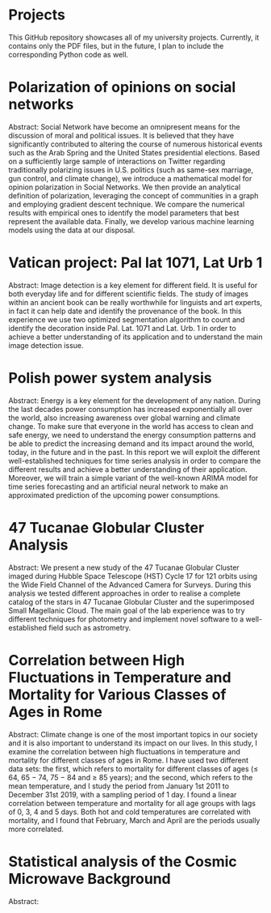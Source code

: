 # Projects

This GitHub repository showcases all of my university projects. Currently, it contains only the PDF files, but in the future, I plan to include the corresponding Python code as well.

# Polarization of opinions on social networks
Abstract:
Social Network have become an omnipresent means for the discussion of moral and political issues. It is believed that they have significantly contributed to altering the course of numerous historical events such as the Arab Spring and the United States presidential elections. Based on a sufficiently large sample of interactions on Twitter regarding traditionally polarizing issues in U.S. politics (such as same-sex marriage, gun control, and climate change), we introduce a mathematical model for opinion polarization in Social Networks. We then provide an analytical definition of polarization, leveraging the concept of communities in a graph and employing gradient descent technique. We compare the numerical results with empirical ones to identify the model parameters that best represent the available data. Finally, we develop various machine learning models using the data at our disposal.

# Vatican project: Pal lat 1071, Lat Urb 1
Abstract:
Image detection is a key element for different field. It is useful for both everyday life and for different scientific fields. The study of images within an ancient book can be really worthwhile for linguists and art experts, in fact it can help date and identify the provenance of the book.
In this experience we use two optimized segmentation algorithm to count and identify the decoration inside Pal. Lat. 1071 and Lat. Urb. 1 in order to achieve a better understanding of its application and to understand the main image detection issue.

# Polish power system analysis
Abstract:
Energy is a key element for the development of any nation. During the last decades power consumption has increased exponentially all over the world, also increasing awareness over global warning and climate change. To make sure that everyone in the world has access to clean and safe energy, we need to understand the energy consumption patterns and be able to predict the increasing demand and its impact around the world, today, in the future and in the past.
In this report we will exploit the different well-established techniques for time series analysis in order to compare the different results and achieve a better understanding of their application. Moreover, we will train a simple variant of the well-known ARIMA model for time series forecasting and an artificial neural network to make an approximated prediction of the upcoming power consumptions.

# 47 Tucanae Globular Cluster Analysis
Abstract:
We present a new study of the 47 Tucanae Globular Cluster imaged during Hubble Space Telescope (HST) Cycle 17 for 121 orbits using the Wide Field Channel of the Advanced Camera for Surveys. During this analysis we tested different approaches in order to realise a complete catalog of the stars in 47 Tucanae Globular Cluster and the superimposed Small Magellanic Cloud. The main goal of the lab experience was to try different techniques for photometry and implement novel software to a well-established field such as astrometry.

# Correlation between High Fluctuations in Temperature and Mortality for Various Classes of Ages in  Rome
Abstract:
Climate change is one of the most important topics in our society and it is also important to understand its impact on our lives. In this study, I examine the correlation between high fluctuations in temperature and mortality for different classes of ages in Rome. I have used two different data sets: the first, which refers to mortality for different classes of ages (≤ 64, 65 − 74, 75 − 84 and ≥ 85 years); and the second, which refers to the mean temperature, and I study the period from January 1st 2011 to December 31st 2019, with a sampling period of 1 day. I found a linear correlation between temperature and mortality for all age groups with lags of 0, 3, 4 and 5 days. Both hot and cold temperatures are correlated with mortality, and I found that February, March and April are the periods usually more correlated.

# Statistical analysis of the Cosmic Microwave Background
Abstract:
